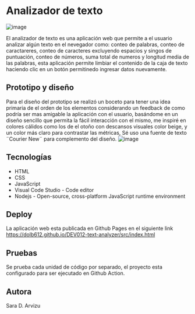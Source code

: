 # Analizador de texto
![image](https://github.com/DolB612/DEV012-text-analyzer/assets/143374716/c05cb257-7251-4dbe-a9c6-e81674f8c3bc)

El analizador de texto es una aplicación web que permite a el usuario analizar algún texto en el nevegador como: conteo de palabras, conteo de caractareres, conteo de caracteres excluyendo espacios y singos de puntuación, conteo de números, suma total de numeros y longitud media de las palabras, esta aplicación permite limbiar el contenido de la caja de texto haciendo clic en un botón permitinedo ingresar datos nuevamente.

## Prototipo y diseño 
Para el diseño del prototipo se realizó un boceto para tener una idea primaria de el orden de los elementos considerando un feedback de como podría ser mas amigable la aplicación con el usuario, basándome en un diseño sencillo que permita la fácil interacción con el mismo, me inspiré en colores cálidos como los de el otoño con descansos visuales color beige, y un color más claro para contrastar las métricas, Sé uso una fuente de texto ¨Courier New¨ para complemento del diseño.
![image](https://github.com/DolB612/DEV012-text-analyzer/assets/143374716/a0840578-ce1a-4a1c-8b7c-6ac5370b9eff)

## Tecnologías
* HTML
* CSS
* JavaScript
* Visual Code Studio - Code editor
* Nodejs - Open-source, cross-platform JavaScript runtime environment

## Deploy 
La aplicación web esta publicada en Github Pages en el siguiente link
https://dolb612.github.io/DEV012-text-analyzer/src/index.html

## Pruebas
Se prueba cada unidad de código por separado, el proyecto esta configurado para ser ejecutado en Github Action.

## Autora
Sara D. Arvizu 

